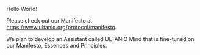 Hello World!

Please check out our Manifesto at https://www.ultanio.org/protocol/manifesto.

We plan to develop an Assistant called ULTANIO Mind that is fine-tuned on our Manifesto, Essences and Principles.

